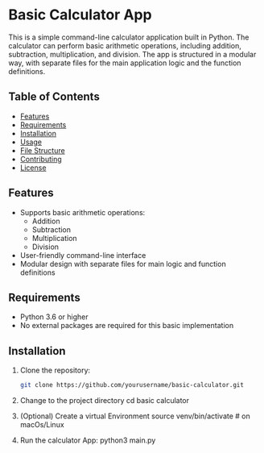 # Basic Calculator App

This is a simple command-line calculator application built in Python. The calculator can perform basic arithmetic operations, including addition, subtraction, multiplication, and division. The app is structured in a modular way, with separate files for the main application logic and the function definitions.

## Table of Contents

- [Features](#features)
- [Requirements](#requirements)
- [Installation](#installation)
- [Usage](#usage)
- [File Structure](#file-structure)
- [Contributing](#contributing)
- [License](#license)

## Features

- Supports basic arithmetic operations:
  - Addition
  - Subtraction
  - Multiplication
  - Division
- User-friendly command-line interface
- Modular design with separate files for main logic and function definitions

## Requirements

- Python 3.6 or higher
- No external packages are required for this basic implementation

## Installation

1. Clone the repository:
   ```bash
   git clone https://github.com/yourusername/basic-calculator.git

2. Change to the project directory
   cd basic calculator

 3. (Optional) Create a virtual Environment
    source venv/bin/activate  # on macOs/Linux

 4. Run the calculator App:
   python3 main.py
